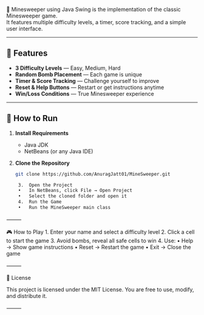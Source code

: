 🌸 Minesweeper using Java Swing is the implementation of the classic Minesweeper game.  
It features multiple difficulty levels, a timer, score tracking, and a simple user interface.

---

## 🎯 Features
- **3 Difficulty Levels** — Easy, Medium, Hard  
- **Random Bomb Placement** — Each game is unique  
- **Timer & Score Tracking** — Challenge yourself to improve  
- **Reset & Help Buttons** — Restart or get instructions anytime  
- **Win/Loss Conditions** — True Minesweeper experience  

---

## 🚀 How to Run
1. **Install Requirements**  
   - Java JDK  
   - NetBeans (or any Java IDE)

2. **Clone the Repository**
   ```bash
   git clone https://github.com/AnuragJatt01/MineSweeper.git

	3.	Open the Project
	•	In NetBeans, click File → Open Project
	•	Select the cloned folder and open it
	4.	Run the Game
	•	Run the MineSweeper main class

⸻

🎮 How to Play
	1.	Enter your name and select a difficulty level
	2.	Click a cell to start the game
	3.	Avoid bombs, reveal all safe cells to win
	4.	Use:
		•	Help → Show game instructions
		•	Reset → Restart the game
		•	Exit → Close the game

⸻

📜 License

This project is licensed under the MIT License.
You are free to use, modify, and distribute it.

⸻
